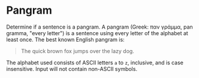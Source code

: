 # Pangram

Determine if a sentence is a pangram. A pangram (Greek: παν γράμμα, pan gramma,
"every letter") is a sentence using every letter of the alphabet at least once.
The best known English pangram is:

> The quick brown fox jumps over the lazy dog.

The alphabet used consists of ASCII letters `a` to `z`, inclusive, and is case
insensitive. Input will not contain non-ASCII symbols.
